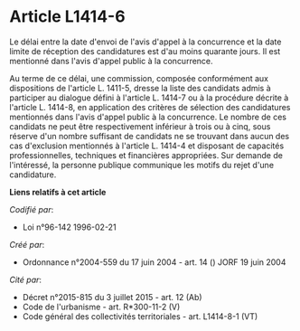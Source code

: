 # Article L1414-6

Le délai entre la date d'envoi de l'avis d'appel à la concurrence et la date limite de réception des candidatures est d'au
moins quarante jours. Il est mentionné dans l'avis d'appel public à la concurrence.

Au terme de ce délai, une commission, composée conformément aux dispositions de l'article L. 1411-5, dresse la liste des
candidats admis à participer au dialogue défini à l'article L. 1414-7 ou à la procédure décrite à l'article L. 1414-8, en
application des critères de sélection des candidatures mentionnés dans l'avis d'appel public à la concurrence. Le nombre de
ces candidats ne peut être respectivement inférieur à trois ou à cinq, sous réserve d'un nombre suffisant de candidats ne se
trouvant dans aucun des cas d'exclusion mentionnés à l'article L. 1414-4 et disposant de capacités professionnelles,
techniques et financières appropriées. Sur demande de l'intéressé, la personne publique communique les motifs du rejet d'une
candidature.

**Liens relatifs à cet article**

_Codifié par_:

  - Loi n°96-142 1996-02-21

_Créé par_:

  - Ordonnance n°2004-559 du 17 juin 2004 - art. 14 () JORF 19 juin 2004

_Cité par_:

  - Décret n°2015-815 du 3 juillet 2015 - art. 12 (Ab)
  - Code de l'urbanisme - art. R*300-11-2 (V)
  - Code général des collectivités territoriales - art. L1414-8-1 (VT)
